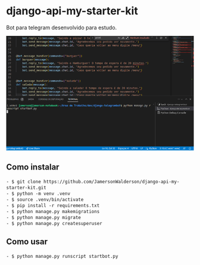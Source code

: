 # django-api-my-starter-kit
Bot para telegram desenvolvido para estudo.

![Demo](https://github.com/JamersonWalderson/django-telegrambot/blob/main/docs/itec-demo-bot.gif)

## Como instalar
```
- $ git clone https://github.com/JamersonWalderson/django-api-my-starter-kit.git
- $ python -m venv .venv
- $ source .venv/bin/activate
- $ pip install -r requirements.txt
- $ python manage.py makemigrations
- $ python manage.py migrate
- $ python manage.py createsuperuser
```

## Como usar
```
- $ python manage.py runscript startbot.py
```
